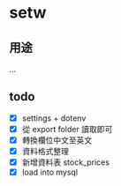 # setw

## 用途
...

## todo
* [x] settings + dotenv
* [x] 從 export folder 讀取即可
* [x] 轉換欄位中文至英文
* [x] 資料格式整理
* [x] 新增資料表 stock_prices
* [x] load into mysql